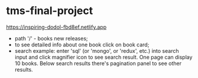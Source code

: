 # tms-final-project
https://inspiring-dodol-fbd8ef.netlify.app

- path '/' - books new releases;
- to see detailed info about one book click on book card;
- search example: enter 'sql' (or 'mongo', or 'redux', etc.) into search input and click magnifier icon to see search result. One page can display 10 books. Below search results there's pagination panel to see other results.
